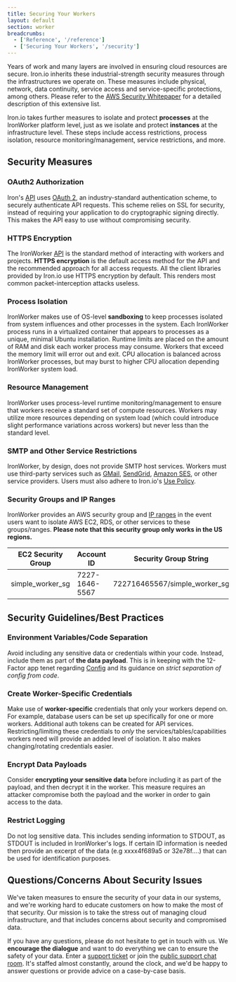 ```yaml
---
title: Securing Your Workers
layout: default
section: worker
breadcrumbs:
  - ['Reference', '/reference']
  - ['Securing Your Workers', '/security']
---
```


Years of work and many layers are involved in ensuring cloud resources are secure. Iron.io inherits these industrial-strength security measures through the infrastructures we operate on. These measures include physical, network, data continuity, service access and service-specific protections, among others. Please refer to the [AWS Security Whitepaper](http://d36cz9buwru1tt.cloudfront.net/pdf/AWS_Security_Whitepaper.pdf) for a detailed description of this extensive list. 

Iron.io takes further measures to isolate and protect **processes** at the IronWorker platform level, just as we isolate and protect **instances** at the infrastructure level. These steps include access restrictions, process isolation, resource monitoring/management, service restrictions, and more.

## Security Measures

### OAuth2 Authorization

Iron's [API](/worker/refrence/api) uses [OAuth 2](http://www.oauth.net/2/), an industry-standard authentication scheme, to securely authenticate API requests. This scheme relies on SSL for security, instead of requiring your application to do cryptographic signing directly. This makes the API easy to use without compromising security.  

### HTTPS Encryption

The IronWorker [API](/worker/reference/api) is the standard method of interacting with workers and projects. **HTTPS encryption** is the default access method for the API and the recommended approach for all access requests. All the client libraries provided by Iron.io use HTTPS encryption by default. This renders most common packet-interception attacks useless. 

### Process Isolation

IronWorker makes use of OS-level **sandboxing** to keep processes isolated from system influences and other processes in the system. Each IronWorker process runs in a virtualized container that appears to processes as a unique, minimal Ubuntu installation.
Runtime limits are placed on the amount of RAM and disk each worker process may consume. Workers that exceed the
memory limit will error out and exit. CPU allocation is balanced across IronWorker processes, but may burst to higher CPU
allocation depending IronWorker system load.

### Resource Management

IronWorker uses process-level runtime monitoring/management to ensure that workers receive a standard set of compute resources. Workers may utilize more resources depending on system load (which could introduce slight performance variations across workers) but never less than the standard level.

### SMTP and Other Service Restrictions

IronWorker, by design, does not provide SMTP host services. Workers must use third-party services such as [GMail](http://gmail.com), [SendGrid](http://www.sendgrid.com), [Amazon SES](http://aws.amazon.com/ses), or other service providers. Users must also adhere to Iron.io's [Use Policy](http://iron.io/legal).

### Security Groups and IP Ranges

IronWorker provides an AWS security group and [IP ranges](https://forums.aws.amazon.com/forum.jspa?forumID=30) in the event users want to isolate AWS EC2, RDS, or other services to these groups/ranges. **Please note that this security group only works in the US regions.**

<table>
<thead>
<tr>
<th>EC2 Security Group</th><th>Account ID</th><th>Security Group String</th>
</tr>
</thead>
<tbody>
<tr>
<td>simple_worker_sg</td><td>7227-1646-5567</td><td>722716465567/simple_worker_sg</td>
</tr>
</tbody>
</table>

## Security Guidelines/Best Practices

### Environment Variables/Code Separation

Avoid including any sensitive data or credentials within your code. Instead, include them as part of **the data payload**. This is in keeping with the 12-Factor app tenet regarding [Config](http://www.12factor.net/config) and its guidance on *strict separation of config from code*.

### Create Worker-Specific Credentials

Make use of **worker-specific** credentials that only your workers depend on. For example, database users can be set up specifically for one or more workers. Additional auth tokens can be created for API services. Restricting/limiting these credentials to *only* the services/tables/capabilities workers need will provide an added level of isolation. It also makes changing/rotating credentials easier.

### Encrypt Data Payloads

Consider **encrypting your sensitive data** before including it as part of the payload, and then decrypt it in the worker. This measure requires an attacker compromise both the payload and the worker in order to gain access to the data.

### Restrict Logging

Do not log sensitive data. This includes sending information to STDOUT, as STDOUT is included in IronWorker's logs. If certain ID information is needed then provide an excerpt of the data (e.g xxxx4f689a5 or 32e78f....) that can be used for identification purposes.

## Questions/Concerns About Security Issues

We've taken measures to ensure the security of your data in our systems, and we're working hard to educate customers on how to make the most of that security. Our mission is to take the stress out of managing cloud infrastructure, and that includes concerns about security and compromised data.

If you have any questions, please do not hesitate to get in touch with us. We **encourage the dialogue** and want to do everything we can to ensure the safety of your data. Enter a [support ticket](http://support.iron.io/customer/portal/emails/new) or join the [public support chat room](http://get.iron.io/chat). It's staffed almost constantly, around the clock, and we'd be happy to answer questions or provide advice on a case-by-case basis.
